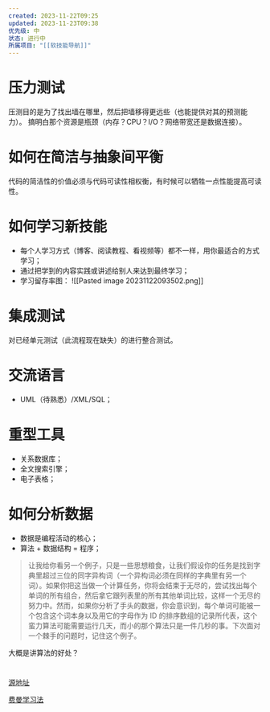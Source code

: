 ```yaml
---
created: 2023-11-22T09:25
updated: 2023-11-23T09:38
优先级: 中
状态: 进行中
所属项目: "[[软技能导航]]"
---
```

# 压力测试
压测目的是为了找出墙在哪里，然后把墙移得更远些（也能提供对其的预测能力）。
搞明白那个资源是瓶颈（内存？CPU？I/O？网络带宽还是数据连接）。

# 如何在简洁与抽象间平衡
代码的简洁性的价值必须与代码可读性相权衡，有时候可以牺牲一点性能提高可读性。

# 如何学习新技能
- 每个人学习方式（博客、阅读教程、看视频等）都不一样，用你最适合的方式学习；
- 通过把学到的内容实践或讲述给别人来达到最终学习；
- 学习留存率图：
![[Pasted image 20231122093502.png]]

# 集成测试
对已经单元测试（此流程现在缺失）的进行整合测试。

# 交流语言
- UML（待熟悉）/XML/SQL；

# 重型工具
- 关系数据库；
- 全文搜索引擎；
- 电子表格；

# 如何分析数据
- 数据是编程活动的核心；
- 算法 + 数据结构 = 程序；

>让我给你看另一个例子，只是一些思想粮食，让我们假设你的任务是找到字典里超过三位的同字异构词（一个异构词必须在同样的字典里有另一个词）。如果你把这当做一个计算任务，你将会结束于无尽的，尝试找出每个单词的所有组合，然后拿它跟列表里的所有其他单词比较，这样一个无尽的努力中。然而，如果你分析了手头的数据，你会意识到，每个单词可能被一个包含这个词本身以及用它的字母作为 ID 的排序数组的记录所代表，这个蛮力算法可能需要运行几天，而小的那个算法只是一件几秒的事。下次面对一个棘手的问题时，记住这个例子。

大概是讲算法的好处？

# 
[源地址](https://braydie.gitbooks.io/how-to-be-a-programmer/content/zh)

[费曼学习法](https://zhuanlan.zhihu.com/p/581553792)